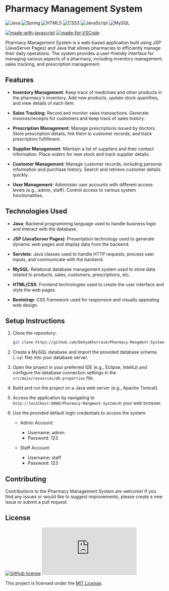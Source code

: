 # Pharmacy Management System

![Java](https://img.shields.io/badge/java-%23ED8B00.svg?style=for-the-badge&logo=openjdk&logoColor=white)
![Spring](https://img.shields.io/badge/spring-%236DB33F.svg?style=for-the-badge&logo=spring&logoColor=white)
![HTML5](https://img.shields.io/badge/html5-%23E34F26.svg?style=for-the-badge&logo=html5&logoColor=white)
![CSS3](https://img.shields.io/badge/css3-%231572B6.svg?style=for-the-badge&logo=css3&logoColor=white)
![JavaScript](https://img.shields.io/badge/javascript-%23323330.svg?style=for-the-badge&logo=javascript&logoColor=%23F7DF1E)
![MySQL](https://img.shields.io/badge/MySQL-005C84?style=for-the-badge&logo=mysql&logoColor=white)

[![made-with-javascript](https://img.shields.io/badge/Made%20with-JavaScript-1f425f.svg)](https://www.javascript.com)
[![made-for-VSCode](https://img.shields.io/badge/Made%20for-VSCode-1f425f.svg)](https://code.visualstudio.com/)

Pharmacy Management System is a web-based application built using JSP (JavaServer Pages) and Java that allows pharmacies to efficiently manage their daily operations. The system provides a user-friendly interface for managing various aspects of a pharmacy, including inventory management, sales tracking, and prescription management.

## Features

- **Inventory Management**: Keep track of medicines and other products in the pharmacy's inventory. Add new products, update stock quantities, and view details of each item.

- **Sales Tracking**: Record and monitor sales transactions. Generate invoices/receipts for customers and keep track of sales history.

- **Prescription Management**: Manage prescriptions issued by doctors. Store prescription details, link them to customer records, and track prescription fulfillment.

- **Supplier Management**: Maintain a list of suppliers and their contact information. Place orders for new stock and track supplier details.

- **Customer Management**: Manage customer records, including personal information and purchase history. Search and retrieve customer details quickly.

- **User Management**: Administer user accounts with different access levels (e.g., admin, staff). Control access to various system functionalities.

## Technologies Used

- **Java**: Backend programming language used to handle business logic and interact with the database.

- **JSP (JavaServer Pages)**: Presentation technology used to generate dynamic web pages and display data from the backend.

- **Servlets**: Java classes used to handle HTTP requests, process user inputs, and communicate with the backend.

- **MySQL**: Relational database management system used to store data related to products, sales, customers, prescriptions, etc.

- **HTML/CSS**: Frontend technologies used to create the user interface and style the web pages.

- **Bootstrap**: CSS framework used for responsive and visually appealing web design.

## Setup Instructions

1. Clone the repository:

   ```bash
   git clone https://github.com/DehyaKhurraim/Pharmacy-Mangment-System.git
   ```

2. Create a MySQL database and import the provided database schema (`.sql` file) into your database server.

3. Open the project in your preferred IDE (e.g., Eclipse, IntelliJ) and configure the database connection settings in the `src/main/resources/db.properties` file.

4. Build and run the project on a Java web server (e.g., Apache Tomcat).

5. Access the application by navigating to `http://localhost:8080/Pharmacy-Mangment-System` in your web browser.

6. Use the provided default login credentials to access the system:

   - Admin Account:
     - Username: admin
     - Password: 123

   - Staff Account:
     - Username: staff
     - Password: 123


## Contributing

Contributions to the Pharmacy Management System are welcome! If you find any issues or would like to suggest improvements, please create a new issue or submit a pull request.

## License
[![GitHub license](https://img.shields.io/github/license/Naereen/StrapDown.js.svg)](https://github.com/DehyaKhurraim/Pharmacy-Mangment-System/blob/master/LICENSE)
[![Latest release](https://badgen.net/github/release/Naereen/Strapdown.js)](https://github.com/DehyaKhurraim/Pharmacy-Mangment-System/releases)

This project is licensed under the [MIT License](LICENSE).
